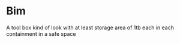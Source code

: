 # Bim
A tool box kind of look with at least storage area of 1tb each in each containment in a safe space

